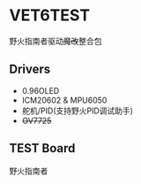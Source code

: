 # VET6TEST   
野火指南者驱动<s>魔改</s>整合包
## Drivers
* 0.96OLED
* ICM20602 & MPU6050
* 舵机/PID(支持野火PID调试助手)
* <s>OV7725</s>
## TEST Board
野火指南者

